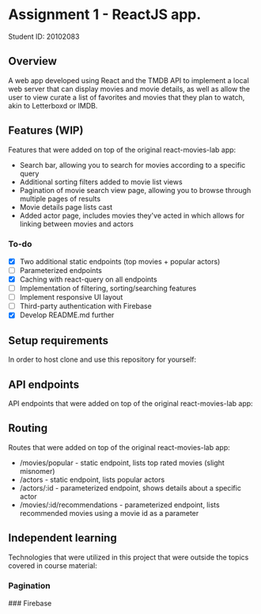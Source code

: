 # Assignment 1 - ReactJS app.

Student ID: 20102083

## Overview

A web app developed using React and the TMDB API to implement a local web server that can display movies and movie details, as well as allow the user to view curate a list of favorites and movies that they plan to watch, akin to Letterboxd or IMDB.

## Features (WIP)
Features that were added on top of the original react-movies-lab app:
- Search bar, allowing you to search for movies according to a specific query
- Additional sorting filters added to movie list views
- Pagination of movie search view page, allowing you to browse through multiple pages of results
- Movie details page lists cast
- Added actor page, includes movies they've acted in which allows for linking between movies and actors
### To-do
- [x] Two additional static endpoints (top movies + popular actors)
- [ ] Parameterized endpoints
- [x] Caching with react-query on all endpoints
- [ ] Implementation of filtering, sorting/searching features
- [ ] Implement responsive UI layout
- [ ] Third-party authentication with Firebase
- [x] Develop README.md further 

## Setup requirements
In order to host clone and use this repository for yourself:

## API endpoints
API endpoints that were added on top of the original react-movies-lab app:

## Routing
Routes that were added on top of the original react-movies-lab app:

- /movies/popular - static endpoint, lists top rated movies (slight misnomer)
- /actors - static endpoint, lists popular actors
- /actors/:id - parameterized endpoint, shows details about a specific actor
- /movies/:id/recommendations - parameterized endpoint, lists recommended movies using a movie id as a parameter

## Independent learning
Technologies that were utilized in this project that were outside the topics covered in course material:

### Pagination 

### Firebase
